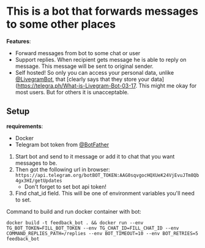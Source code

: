 # This is a bot that forwards messages to some other places

**Features**:
- Forward messages from bot to some chat or user
- Support replies. When recipient gets message he is able to reply on message. This message will be sent to original sender.
- Self hosted! So only you can access your personal data, unlike [@LivegramBot](https://t.me/@LivegramBot), that [clearly says that they store your data](https://telegra.ph/What-is-Livegram-Bot-03-17. This might me okay for most users. But for others it is unacceptable.

## Setup

**requirements**:
- Docker
- Telegram bot token from [@BotFather](https://t.me/@BotFather)
 

1. Start bot and send to it message or add it to chat that you want messages to be.
2. Then got the following url in browser: `https://api.telegram.org/botBOT_TOKEN:AAG0sqvgocHQXUeK24VjEvuJTm8Qb4gx3HI/getUpdates`
    - Don't forget to set bot api token!
3. Find chat_id field. This will be one of environment variables you'll need to set.

Command to build and run docker container with bot:

```console
docker build -t feedback_bot . && docker run --env TG_BOT_TOKEN=FILL_BOT_TOKEN --env TG_CHAT_ID=FILL_CHAT_ID --env COMMAND_REPLIES_PATH=/replies --env BOT_TIMEOUT=10 --env BOT_RETRIES=5 feedback_bot  
``` 
